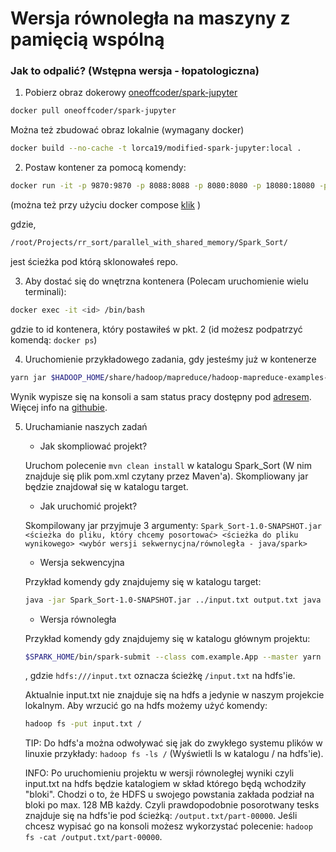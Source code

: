 # Wersja równoległa na maszyny z pamięcią wspólną

### Jak to odpalić? (Wstępna wersja - łopatologiczna)

1. Pobierz obraz dokerowy [oneoffcoder/spark-jupyter](https://hub.docker.com/r/oneoffcoder/spark-jupyter)
```sh
docker pull oneoffcoder/spark-jupyter
```

Można też zbudować obraz lokalnie (wymagany docker)
```sh
docker build --no-cache -t lorca19/modified-spark-jupyter:local .
```

2. Postaw kontener za pomocą komendy: 
```sh
docker run -it -p 9870:9870 -p 8088:8088 -p 8080:8080 -p 18080:18080 -p 9000:9000 -p 8888:8888 -p 9864:9864 -v $HOME/git/docker-containers/spark-jupyter/ubuntu/root/ipynb:/root/ipynb -v /root/Projects/rr_sort/parallel_with_shared_memory/Spark_Sort/:/root/Spark_Sort oneoffcoder/spark-jupyter
```
(można też przy użyciu docker compose [klik](./docker-compose.yml) )

gdzie,
```sh
/root/Projects/rr_sort/parallel_with_shared_memory/Spark_Sort/
```
jest ścieżka pod którą sklonowałeś repo.

3. Aby dostać się do wnętrzna kontenera (Polecam uruchomienie wielu terminali):
```sh
docker exec -it <id> /bin/bash
```
gdzie <id> to id kontenera, który postawiłeś w pkt. 2 (id możesz podpatrzyć komendą: ```docker ps```)

4. Uruchomienie przykładowego zadania, gdy jesteśmy już w kontenerze
```sh
yarn jar $HADOOP_HOME/share/hadoop/mapreduce/hadoop-mapreduce-examples-3.2.1.jar pi 1 50
```

Wynik wypisze się na konsoli a sam status pracy dostępny pod [adresem](http://localhost:8088/cluster). Więcej info na [githubie](https://github.com/oneoffcoder/docker-containers/tree/master/spark-jupyter).

5. Uruchamianie naszych zadań
   - Jak skompliować projekt?
   
   Uruchom polecenie ```mvn clean install``` w katalogu Spark_Sort (W nim znajduje się plik pom.xml czytany przez Maven'a). Skompliowany jar będzie znajdował się w katalogu target.

   - Jak uruchomić projekt?
   
   Skompilowany jar przyjmuje 3 argumenty: ```Spark_Sort-1.0-SNAPSHOT.jar <ścieżka do pliku, który chcemy posortować> <ścieżka do pliku wynikowego> <wybór wersji sekwernycjna/równoległa - java/spark>```
     
   - Wersja sekwencyjna
   
   Przykład komendy gdy znajdujemy się w katalogu target:
   ```sh
   java -jar Spark_Sort-1.0-SNAPSHOT.jar ../input.txt output.txt java
   ```
     
   - Wersja równoległa

   Przykład komendy gdy znajdujemy się w katalogu głównym projektu:
   ```sh
   $SPARK_HOME/bin/spark-submit --class com.example.App --master yarn target/Spark_Sort-1.0-SNAPSHOT.jar hdfs:///input.txt hdfs:///output.txt spark
   ```
   , gdzie
   ```hdfs:///input.txt``` oznacza ścieżkę ```/input.txt``` na hdfs'ie.

   Aktualnie input.txt nie znajduje się na hdfs a jedynie w naszym projekcie lokalnym. Aby wrzucić go na hdfs możemy użyć komendy:
   ```sh
   hadoop fs -put input.txt /
   ```
   TIP: Do hdfs'a można odwoływać się jak do zwykłego systemu plików w linuxie przykłady: ```hadoop fs -ls /``` (Wyświetli ls w katalogu / na hdfs'ie).

   INFO: Po uruchomieniu projektu w wersji równoległej wyniki czyli input.txt na hdfs będzie katalogiem w skład którego będą wchodziły "bloki". Chodzi o to, że HDFS u swojego powstania zakłada podział na bloki po max. 128 MB każdy. Czyli prawdopodobnie posorotwany tesks znajduje się na hdfs'ie pod ścieżką: ```/output.txt/part-00000```. Jeśli chcesz wypisać go na konsoli możesz wykorzystać polecenie: ```hadoop fs -cat /output.txt/part-00000```.
